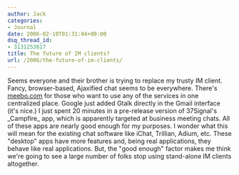 ```yaml
---
author: Jack
categories:
- Journal
date: 2006-02-10T01:31:04+00:00
dsq_thread_id:
- 3131253817
title: The future of IM clients?
url: /2006/the-future-of-im-clients/
---
```


Seems everyone and their brother is trying to replace my trusty IM client. Fancy, browser-based, Ajaxified chat seems to be everywhere. There's [meebo.com](<http://www.meebo.com>) for those who want to use any of the services in one centralized place. Google just added Gtalk directly in the Gmail interface (it's nice.) I just spent 20 minutes in a pre-release version of 37Signal's \_Campfire\_ app, which is apparently targeted at business meeting chats. All of these apps are nearly good enough for my purposes. I wonder what this will mean for the existing chat software like iChat, Trillian, Adium, etc. These "desktop" apps have more features and, being real applications, they behave like real applications. But, the "good enough" factor makes me think we're going to see a large number of folks stop using stand-alone IM clients altogether.